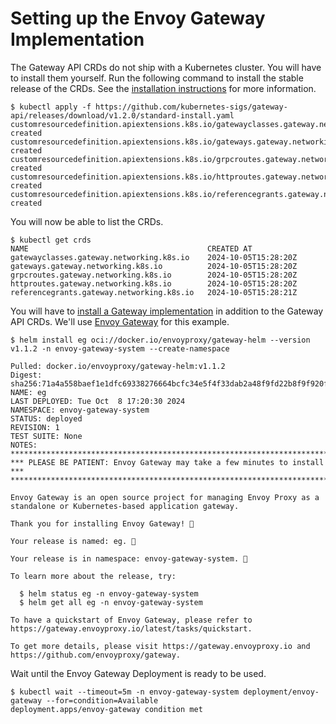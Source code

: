 # Setting up the Envoy Gateway Implementation

The Gateway API CRDs do not ship with a Kubernetes cluster. You will have to install them yourself. Run the following command to install the stable release of the CRDs. See the [installation instructions](https://gateway-api.sigs.k8s.io/guides/#installing-gateway-api) for more information.

```
$ kubectl apply -f https://github.com/kubernetes-sigs/gateway-api/releases/download/v1.2.0/standard-install.yaml
customresourcedefinition.apiextensions.k8s.io/gatewayclasses.gateway.networking.k8s.io created
customresourcedefinition.apiextensions.k8s.io/gateways.gateway.networking.k8s.io created
customresourcedefinition.apiextensions.k8s.io/grpcroutes.gateway.networking.k8s.io created
customresourcedefinition.apiextensions.k8s.io/httproutes.gateway.networking.k8s.io created
customresourcedefinition.apiextensions.k8s.io/referencegrants.gateway.networking.k8s.io created
```

You will now be able to list the CRDs.

```
$ kubectl get crds
NAME                                        CREATED AT
gatewayclasses.gateway.networking.k8s.io    2024-10-05T15:28:20Z
gateways.gateway.networking.k8s.io          2024-10-05T15:28:20Z
grpcroutes.gateway.networking.k8s.io        2024-10-05T15:28:20Z
httproutes.gateway.networking.k8s.io        2024-10-05T15:28:20Z
referencegrants.gateway.networking.k8s.io   2024-10-05T15:28:21Z
```

You will have to [install a Gateway implementation](https://gateway-api.sigs.k8s.io/implementations/) in addition to the Gateway API CRDs. We'll use [Envoy Gateway](https://gateway-api.sigs.k8s.io/implementations/#envoy-gateway) for this example.

```
$ helm install eg oci://docker.io/envoyproxy/gateway-helm --version v1.1.2 -n envoy-gateway-system --create-namespace

Pulled: docker.io/envoyproxy/gateway-helm:v1.1.2
Digest: sha256:71a4a558baef1e1dfc69338276664bcfc34e5f4f33dab2a48f9fd22b8f9f920f
NAME: eg
LAST DEPLOYED: Tue Oct  8 17:20:30 2024
NAMESPACE: envoy-gateway-system
STATUS: deployed
REVISION: 1
TEST SUITE: None
NOTES:
**************************************************************************
*** PLEASE BE PATIENT: Envoy Gateway may take a few minutes to install ***
**************************************************************************

Envoy Gateway is an open source project for managing Envoy Proxy as a standalone or Kubernetes-based application gateway.

Thank you for installing Envoy Gateway! 🎉

Your release is named: eg. 🎉

Your release is in namespace: envoy-gateway-system. 🎉

To learn more about the release, try:

  $ helm status eg -n envoy-gateway-system
  $ helm get all eg -n envoy-gateway-system

To have a quickstart of Envoy Gateway, please refer to https://gateway.envoyproxy.io/latest/tasks/quickstart.

To get more details, please visit https://gateway.envoyproxy.io and https://github.com/envoyproxy/gateway.
```

Wait until the Envoy Gateway Deployment is ready to be used.

```
$ kubectl wait --timeout=5m -n envoy-gateway-system deployment/envoy-gateway --for=condition=Available
deployment.apps/envoy-gateway condition met
```